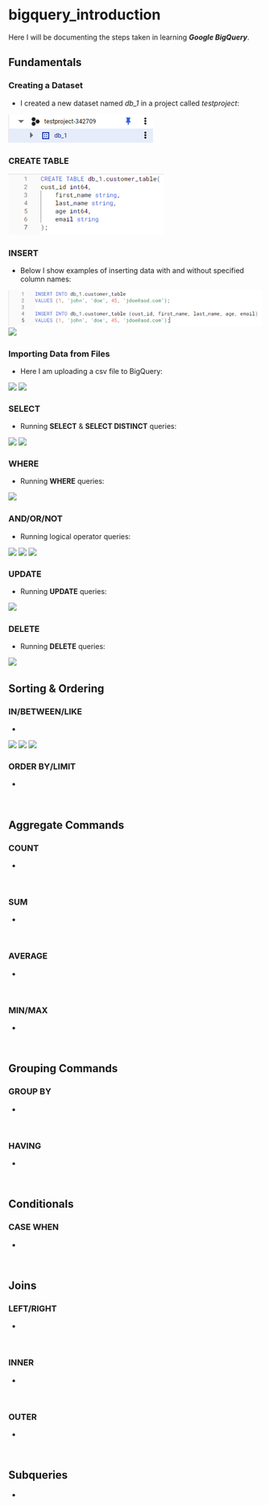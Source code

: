 # bigquery_introduction

Here I will be documenting the steps taken in learning ***Google BigQuery***.

## Fundamentals

### Creating a Dataset

- I created a new dataset named *db_1* in a project called *testproject*:

![](https://github.com/latiful-hassan/bigquery_introduction/blob/main/bigquery_introduction_screenshots/bigquery_dataset.png)

### CREATE TABLE

![](https://github.com/latiful-hassan/bigquery_introduction/blob/main/bigquery_introduction_screenshots/bigquery_create_table_query.png)

### INSERT

- Below I show examples of inserting data with and without specified column names:

![](https://github.com/latiful-hassan/bigquery_introduction/blob/main/bigquery_introduction_screenshots/bigquery_insert_query.png)
![](https://github.com/latiful-hassan/bigquery_introduction_inprogress/blob/main/bigquery_introduction_screenshots/table.png)

### Importing Data from Files

- Here I am uploading a csv file to BigQuery:

![](https://github.com/latiful-hassan/bigquery_introduction_inprogress/blob/main/bigquery_introduction_screenshots/import_from_file.png)
![](https://github.com/latiful-hassan/bigquery_introduction_inprogress/blob/main/bigquery_introduction_screenshots/cust_upload.png)

### SELECT

- Running **SELECT** & **SELECT DISTINCT** queries:

![](https://github.com/latiful-hassan/bigquery_introduction_inprogress/blob/main/bigquery_introduction_screenshots/select.png)
![](https://github.com/latiful-hassan/bigquery_introduction_inprogress/blob/main/bigquery_introduction_screenshots/select_distinct.png)

### WHERE

- Running **WHERE** queries:

![](https://github.com/latiful-hassan/bigquery_introduction_inprogress/blob/main/bigquery_introduction_screenshots/where.png)

### AND/OR/NOT

- Running logical operator queries:

![](https://github.com/latiful-hassan/bigquery_introduction_inprogress/blob/main/bigquery_introduction_screenshots/and.png)
![](https://github.com/latiful-hassan/bigquery_introduction_inprogress/blob/main/bigquery_introduction_screenshots/or.png)
![](https://github.com/latiful-hassan/bigquery_introduction_inprogress/blob/main/bigquery_introduction_screenshots/not.png)

### UPDATE

- Running **UPDATE** queries:

![](https://github.com/latiful-hassan/bigquery_introduction_inprogress/blob/main/bigquery_introduction_screenshots/update.png)

### DELETE

- Running **DELETE** queries:

![](https://github.com/latiful-hassan/bigquery_introduction_inprogress/blob/main/bigquery_introduction_screenshots/delete.png)

## Sorting & Ordering

### IN/BETWEEN/LIKE

-

![](https://github.com/latiful-hassan/bigquery_introduction_inprogress/blob/main/bigquery_introduction_screenshots/in.png)
![](https://github.com/latiful-hassan/bigquery_introduction_inprogress/blob/main/bigquery_introduction_screenshots/between.png)
![](https://github.com/latiful-hassan/bigquery_introduction_inprogress/blob/main/bigquery_introduction_screenshots/like.png)

### ORDER BY/LIMIT

-

![]()

## Aggregate Commands

### COUNT

-

![]()

### SUM

-

![]()

### AVERAGE

-

![]()

### MIN/MAX

-

![]()

## Grouping Commands

### GROUP BY

-

![]()

### HAVING

-

![]()

## Conditionals

### CASE WHEN

-

![]()

## Joins

### LEFT/RIGHT

-

![]()

### INNER

-

![]()

### OUTER

-

![]()


## Subqueries

-

![]()
